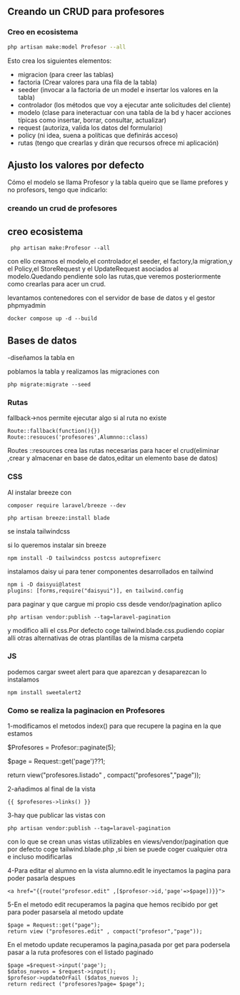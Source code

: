 ## Creando un CRUD para profesores

### Creo en ecosistema

```bash
php artisan make:model Profesor --all
```

Esto crea los siguientes elementos:
* migracion (para creer las tablas)
* factoria (Crear valores para una fila de la tabla)
* seeder (invocar a la factoria de un model e insertar los valores en la tabla)
* controlador (los métodos que voy a ejecutar ante solicitudes del cliente) 
* modelo (clase para ineteractuar con una tabla de la bd y hacer acciones típicas como insertar, borrar, consultar, actualizar)
* request (autoriza, valida los datos del formulario)
* policy (ni idea, suena a políticas que definirás acceso)
* rutas (tengo que crearlas y dirán que recursos ofrece mi aplicación)

## Ajusto los valores por defecto

Cómo el modelo se llama Profesor y la tabla queiro que se llame prefores y no profesors, tengo que indicarlo:

### creando un crud de profesores
## creo ecosistema
```
 php artisan make:Profesor --all

``` 
con ello creamos el modelo,el controlador,el seeder, el factory,la migration,y el Policy,el StoreRequest y el UpdateRequest asociados al modelo.Quedando pendiente solo las rutas,que veremos posteriormente como crearlas para acer un crud.

levantamos contenedores con el servidor de base de datos y el gestor phpmyadmin

```
docker compose up -d --build
```

Bases de datos
- 
 -diseñamos la tabla en

 poblamos la tabla y realizamos las migraciones con 
 ```
 php migrate:migrate --seed
 ```
 ### Rutas

 fallback->nos permite ejecutar algo si al ruta no existe
```
Route::fallback(function(){})
Route::resouces('profesores',Alumnno::class)
```
Routes ::resources crea las rutas necesarias para hacer el crud(eliminar ,crear y almacenar en base de datos,editar un elemento base de datos)

### CSS
Al instalar breeze con

```
composer require laravel/breeze --dev
 
php artisan breeze:install blade
```
se instala tailwindcss

si lo queremos instalar sin breeze
```
npm install -D tailwindcss postcss autoprefixerc
```
instalamos daisy ui para tener componentes desarrollados en tailwind
```
npm i -D daisyui@latest
plugins: [forms,require("daisyui")], en tailwind.config
```
para paginar y que cargue mi propio css desde vendor/pagination aplico
```
php artisan vendor:publish --tag=laravel-pagination
```
y modifico alli el css.Por defecto coge tailwind.blade.css.pudiendo copiar alli otras alternativas de otras plantillas de la misma carpeta

### JS

podemos cargar sweet alert para que aparezcan y desaparezcan
lo instalamos
```
npm install sweetalert2
```


###  Como se realiza la paginacion en Profesores

1-modificamos el metodos index() para que recupere la pagina en la que estamos

$Profesores = Profesor::paginate(5);

$page = Request::get('page')??1;

return view("profesores.listado" , compact("profesores","page"));

2-añadimos al final de la vista 
```
{{ $profesores->links() }}
```
3-hay que publicar las vistas con
```
php artisan vendor:publish --tag=laravel-pagination
```
con lo que se crean unas vistas utilizables en views/vendor/pagination
que por defecto coge tailwind.blade.php ,si bien se puede coger cualquier otra  e incluso modificarlas

4-Para editar el alumno en la vista alumno.edit le inyectamos la pagina para poder pasarla despues
```
<a href="{{route("profesor.edit" ,[$profesor->id,'page'=>$page])}}">
```

5-En el metodo edit recuperamos la pagina que hemos recibido por get para poder pasarsela al metodo update
```
$page = Request::get("page");
return view ("profesores.edit" , compact("profesor","page"));
```
En el metodo update recuperamos la pagina,pasada por get para podersela pasar a la ruta profesores con el listado paginado
```
$page =$request->input('page');
$datos_nuevos = $request->input();
$profesor->updateOrFail ($datos_nuevos );
return redirect ("profesores?page= $page");
```
